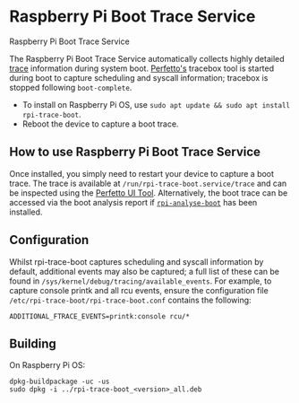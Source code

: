 # Raspberry Pi Boot Trace Service

Raspberry Pi Boot Trace Service

The Raspberry Pi Boot Trace Service automatically collects highly detailed
[trace](https://perfetto.dev/docs/tracing-101#tracing) information during
system boot. [Perfetto's](https://perfetto.dev) tracebox tool is started during
boot to capture scheduling and syscall information; tracebox is stopped
following `boot-complete`.

- To install on Raspberry Pi OS, use `sudo apt update && sudo apt install
  rpi-trace-boot`.
- Reboot the device to capture a boot trace.

## How to use Raspberry Pi Boot Trace Service

Once installed, you simply need to restart your device to capture a boot trace.
The trace is available at `/run/rpi-trace-boot.service/trace` and can be
inspected using the [Perfetto UI Tool](https://ui.perfetto.dev). Alternatively,
the boot trace can be accessed via the boot analysis report if
[`rpi-analyse-boot`](https://github.com/raspberrypi/rpi-analyse-boot) has been
installed.

## Configuration

Whilst rpi-trace-boot captures scheduling and syscall information by default,
additional events may also be captured; a full list of these can be found in
`/sys/kernel/debug/tracing/available_events`. For example, to capture console
printk and all rcu events, ensure the configuration file
`/etc/rpi-trace-boot/rpi-trace-boot.conf` contains the following:
```
ADDITIONAL_FTRACE_EVENTS=printk:console rcu/*
```

## Building

On Raspberry Pi OS:
```
dpkg-buildpackage -uc -us
sudo dpkg -i ../rpi-trace-boot_<version>_all.deb
```
